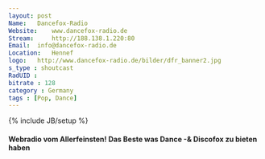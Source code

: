 ```yaml
---
layout: post
Name: 	Dancefox-Radio
Website: 	www.dancefox-radio.de
Stream: 	http://188.138.1.220:80
Email: 	info@dancefox-radio.de
Location: 	Hennef
logo: 	http://www.dancefox-radio.de/bilder/dfr_banner2.jpg
s_type : shoutcast
RadUID : 
bitrate : 128
category : Germany
tags : [Pop, Dance]
---
```

{% include JB/setup %}

#### Webradio vom Allerfeinsten! Das Beste was Dance -& Discofox zu bieten haben
